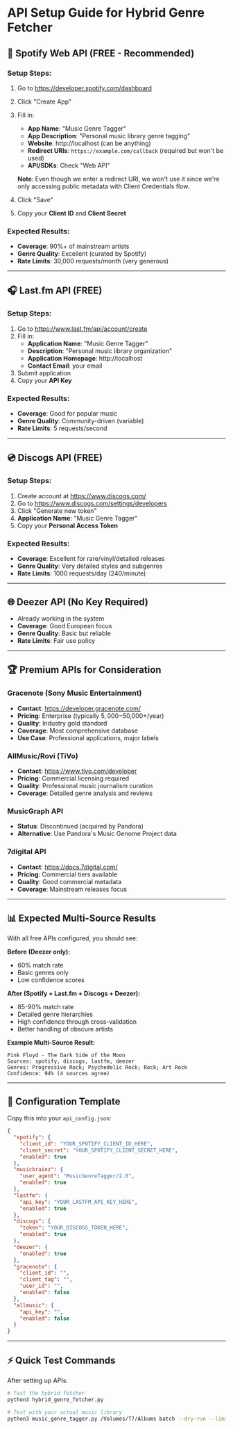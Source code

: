 # API Setup Guide for Hybrid Genre Fetcher

## 🎵 Spotify Web API (FREE - Recommended)

### Setup Steps:
1. Go to https://developer.spotify.com/dashboard
2. Click "Create App"
3. Fill in:
   - **App Name**: "Music Genre Tagger"
   - **App Description**: "Personal music library genre tagging"
   - **Website**: http://localhost (can be anything)
   - **Redirect URIs**: `https://example.com/callback` (required but won't be used)
   - **API/SDKs**: Check "Web API"
   
   **Note**: Even though we enter a redirect URI, we won't use it since we're only accessing public metadata with Client Credentials flow.
4. Click "Save"
5. Copy your **Client ID** and **Client Secret**

### Expected Results:
- **Coverage**: 90%+ of mainstream artists
- **Genre Quality**: Excellent (curated by Spotify)
- **Rate Limits**: 30,000 requests/month (very generous)

---

## 🎧 Last.fm API (FREE)

### Setup Steps:
1. Go to https://www.last.fm/api/account/create
2. Fill in:
   - **Application Name**: "Music Genre Tagger"
   - **Description**: "Personal music library organization"
   - **Application Homepage**: http://localhost
   - **Contact Email**: your email
3. Submit application
4. Copy your **API Key**

### Expected Results:
- **Coverage**: Good for popular music
- **Genre Quality**: Community-driven (variable)
- **Rate Limits**: 5 requests/second

---

## 💿 Discogs API (FREE)

### Setup Steps:
1. Create account at https://www.discogs.com/
2. Go to https://www.discogs.com/settings/developers
3. Click "Generate new token"
4. **Application Name**: "Music Genre Tagger"
5. Copy your **Personal Access Token**

### Expected Results:
- **Coverage**: Excellent for rare/vinyl/detailed releases
- **Genre Quality**: Very detailed styles and subgenres
- **Rate Limits**: 1000 requests/day (240/minute)

---

## 🌐 Deezer API (No Key Required)
- Already working in the system
- **Coverage**: Good European focus
- **Genre Quality**: Basic but reliable
- **Rate Limits**: Fair use policy

---

## 🏆 Premium APIs for Consideration

### Gracenote (Sony Music Entertainment)
- **Contact**: https://developer.gracenote.com/
- **Pricing**: Enterprise (typically $5,000-$50,000+/year)
- **Quality**: Industry gold standard
- **Coverage**: Most comprehensive database
- **Use Case**: Professional applications, major labels

### AllMusic/Rovi (TiVo)
- **Contact**: https://www.tivo.com/developer
- **Pricing**: Commercial licensing required
- **Quality**: Professional music journalism curation
- **Coverage**: Detailed genre analysis and reviews

### MusicGraph API
- **Status**: Discontinued (acquired by Pandora)
- **Alternative**: Use Pandora's Music Genome Project data

### 7digital API
- **Contact**: https://docs.7digital.com/
- **Pricing**: Commercial tiers available
- **Quality**: Good commercial metadata
- **Coverage**: Mainstream releases focus

---

## 📊 Expected Multi-Source Results

With all free APIs configured, you should see:

**Before (Deezer only):**
- 60% match rate
- Basic genres only
- Low confidence scores

**After (Spotify + Last.fm + Discogs + Deezer):**
- 85-90% match rate
- Detailed genre hierarchies
- High confidence through cross-validation
- Better handling of obscure artists

**Example Multi-Source Result:**
```
Pink Floyd - The Dark Side of the Moon
Sources: spotify, discogs, lastfm, deezer
Genres: Progressive Rock; Psychedelic Rock; Rock; Art Rock
Confidence: 94% (4 sources agree)
```

---

## 🔧 Configuration Template

Copy this into your `api_config.json`:

```json
{
  "spotify": {
    "client_id": "YOUR_SPOTIFY_CLIENT_ID_HERE",
    "client_secret": "YOUR_SPOTIFY_CLIENT_SECRET_HERE",
    "enabled": true
  },
  "musicbrainz": {
    "user_agent": "MusicGenreTagger/2.0",
    "enabled": true
  },
  "lastfm": {
    "api_key": "YOUR_LASTFM_API_KEY_HERE",
    "enabled": true
  },
  "discogs": {
    "token": "YOUR_DISCOGS_TOKEN_HERE",
    "enabled": true
  },
  "deezer": {
    "enabled": true
  },
  "gracenote": {
    "client_id": "",
    "client_tag": "",
    "user_id": "",
    "enabled": false
  },
  "allmusic": {
    "api_key": "",
    "enabled": false
  }
}
```

---

## ⚡ Quick Test Commands

After setting up APIs:

```bash
# Test the hybrid fetcher
python3 hybrid_genre_fetcher.py

# Test with your actual music library
python3 music_genre_tagger.py /Volumes/T7/Albums batch --dry-run --limit 5 --confidence 80
```